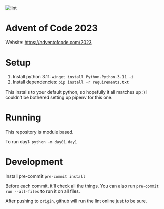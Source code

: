 ![lint](https://github.com/alex-ong/adventofcode2023/actions/workflows/lint.yml/badge.svg)

Advent of Code 2023
===

Website: https://adventofcode.com/2023

Setup
===

1. Install python 3.11: `winget install Python.Python.3.11 -i`
1. Install dependencies: `pip install -r requirements.txt`

This installs to your default python, so hopefully it all matches up :)
I couldn't be bothered setting up pipenv for this one.

Running
===
This repository is module based.

To run day1: `python -m day01.day1`

Development
===

Install pre-commit `pre-commit install`

Before each commit, it'll check all the things.
You can also run `pre-commit run --all-files` to run it on all files.

After pushing to `origin`, github will run the lint online just to be sure.


